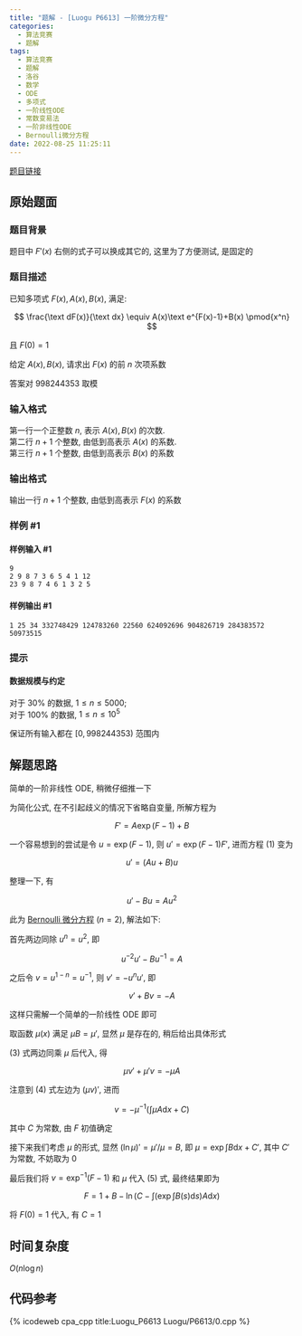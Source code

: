 ```yaml
---
title: "题解 - [Luogu P6613] 一阶微分方程"
categories:
  - 算法竞赛
  - 题解
tags:
  - 算法竞赛
  - 题解
  - 洛谷
  - 数学
  - ODE
  - 多项式
  - 一阶线性ODE
  - 常数变易法
  - 一阶非线性ODE
  - Bernoulli微分方程
date: 2022-08-25 11:25:11
---
```


[题目链接](https://www.luogu.com.cn/problem/P6613)

<!-- more -->

## 原始题面

### 题目背景

题目中 $F'(x)$ 右侧的式子可以换成其它的, 这里为了方便测试, 是固定的

### 题目描述

已知多项式 $F(x),A(x),B(x)$, 满足:

$$
\frac{\text dF(x)}{\text dx} \equiv A(x)\text e^{F(x)-1}+B(x) \pmod{x^n}
$$

且 $F(0)=1$

给定 $A(x),B(x)$, 请求出 $F(x)$ 的前 $n$ 次项系数

答案对 $998244353$ 取模

### 输入格式

第一行一个正整数 $n$, 表示 $A(x),B(x)$ 的次数.  
第二行 $n+1$ 个整数, 由低到高表示 $A(x)$ 的系数.  
第三行 $n+1$ 个整数, 由低到高表示 $B(x)$ 的系数

### 输出格式

输出一行 $n+1$ 个整数, 由低到高表示 $F(x)$ 的系数

### 样例 #1

#### 样例输入 #1

```input1
9
2 9 8 7 3 6 5 4 1 12
23 9 8 7 4 6 1 3 2 5
```

#### 样例输出 #1

```output1
1 25 34 332748429 124783260 22560 624092696 904826719 284383572 50973515
```

### 提示

#### 数据规模与约定

对于 $30\%$ 的数据, $1\le n \le 5000$;  
对于 $100\%$ 的数据, $1\le n \le 10^5$

保证所有输入都在 $[0,998244353)$ 范围内

## 解题思路

简单的一阶非线性 ODE, 稍微仔细推一下

为简化公式, 在不引起歧义的情况下省略自变量, 所解方程为

$$
F'=A\exp(F-1)+B\tag{1}
$$

一个容易想到的尝试是令 $u=\exp(F-1)$, 则 $u'=\exp(F-1)F'$, 进而方程 $(1)$ 变为

$$
u'=(Au+B)u\tag{2}
$$

整理一下, 有

$$
u'-Bu=Au^2\tag{2'}
$$

此为 [Bernoulli 微分方程](https://en.wikipedia.org/wiki/Bernoulli_differential_equation) ($n=2$), 解法如下:

首先两边同除 $u^n=u^2$, 即

$$
u^{-2}u'-Bu^{-1}=A
$$

之后令 $v=u^{1-n}=u^{-1}$, 则 $v'=-u^nu'$, 即

$$
v'+Bv=-A\tag{3}
$$

这样只需解一个简单的一阶线性 ODE 即可

取函数 $\mu(x)$ 满足 $\mu B=\mu'$, 显然 $\mu$ 是存在的, 稍后给出具体形式

$(3)$ 式两边同乘 $\mu$ 后代入, 得

$$
\mu v'+\mu' v=-\mu A\tag{4}
$$

注意到 $(4)$ 式左边为 $(\mu v)'$, 进而

$$
v=-\mu^{-1}\left(\int\mu A\mathrm{d}x+C\right)\tag{5}
$$

其中 $C$ 为常数, 由 $F$ 初值确定

接下来我们考虑 $\mu$ 的形式, 显然 $(\ln\mu)'=\mu'/\mu=B$, 即 $\mu=\exp\int B\mathrm{d}x +C'$, 其中 $C'$ 为常数, 不妨取为 $0$

最后我们将 $v=\exp^{-1}(F-1)$ 和 $\mu$ 代入 $(5)$ 式, 最终结果即为

$$
F=1+B-\ln\left(C-\int \left(\exp\int B(s)\mathrm{d}s\right)A\mathrm{d}x\right)\tag{6}
$$

将 $F(0)=1$ 代入, 有 $C=1$

## 时间复杂度

$O(n\log n)$

## 代码参考

{% icodeweb cpa_cpp title:Luogu_P6613 Luogu/P6613/0.cpp %}
